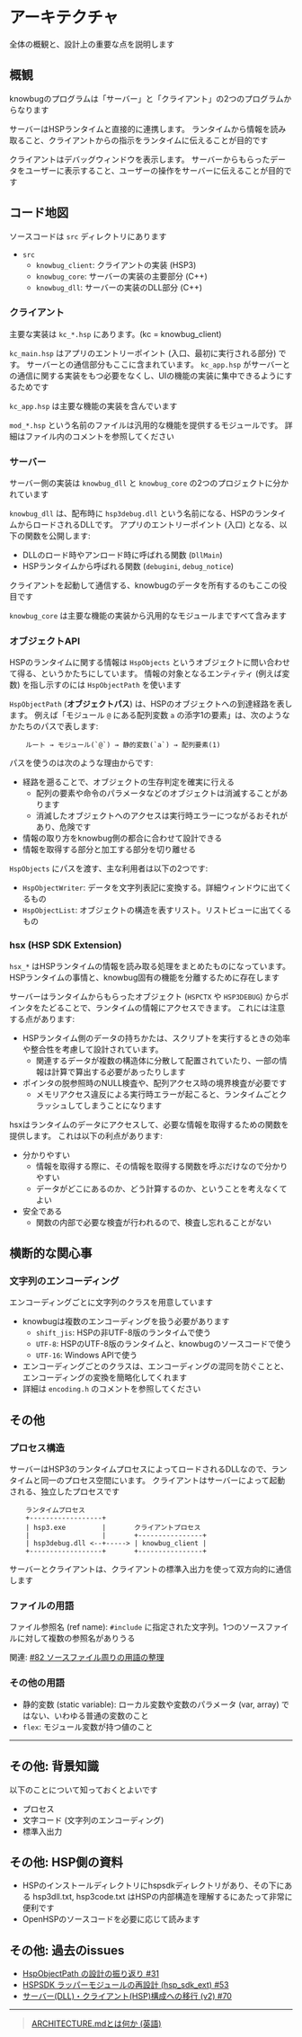# アーキテクチャ

全体の概観と、設計上の重要な点を説明します

## 概観

knowbugのプログラムは「サーバー」と「クライアント」の2つのプログラムからなります

サーバーはHSPランタイムと直接的に連携します。
ランタイムから情報を読み取ること、クライアントからの指示をランタイムに伝えることが目的です

クライアントはデバッグウィンドウを表示します。
サーバーからもらったデータをユーザーに表示すること、ユーザーの操作をサーバーに伝えることが目的です

## コード地図

ソースコードは `src` ディレクトリにあります

- `src`
    - `knowbug_client`: クライアントの実装 (HSP3)
    - `knowbug_core`: サーバーの実装の主要部分 (C++)
    - `knowbug_dll`: サーバーの実装のDLL部分 (C++)

### クライアント

主要な実装は `kc_*.hsp` にあります。(kc = knowbug_client)

`kc_main.hsp` はアプリのエントリーポイント (入口、最初に実行される部分) です。
サーバーとの通信部分もここに含まれています。
`kc_app.hsp` がサーバーとの通信に関する実装をもつ必要をなくし、UIの機能の実装に集中できるようにするためです

`kc_app.hsp` は主要な機能の実装を含んでいます

`mod_*.hsp` という名前のファイルは汎用的な機能を提供するモジュールです。
詳細はファイル内のコメントを参照してください

### サーバー

サーバー側の実装は `knowbug_dll` と `knowbug_core` の2つのプロジェクトに分かれています

`knowbug_dll` は、配布時に `hsp3debug.dll` という名前になる、HSPのランタイムからロードされるDLLです。
アプリのエントリーポイント (入口) となる、以下の関数を公開します:

- DLLのロード時やアンロード時に呼ばれる関数 (`DllMain`)
- HSPランタイムから呼ばれる関数 (`debugini`, `debug_notice`)

クライアントを起動して通信する、knowbugのデータを所有するのもここの役目です

`knowbug_core` は主要な機能の実装から汎用的なモジュールまですべて含みます

### オブジェクトAPI

HSPのランタイムに関する情報は `HspObjects` というオブジェクトに問い合わせて得る、というかたちにしています。
情報の対象となるエンティティ (例えば変数) を指し示すのには `HspObjectPath` を使います

`HspObjectPath` (**オブジェクトパス**) は、HSPのオブジェクトへの到達経路を表します。
例えば「モジュール `@` にある配列変数 `a` の添字1の要素」は、次のようなかたちのパスで表します:

```
    ルート → モジュール(`@`) → 静的変数(`a`) → 配列要素(1)
```

パスを使うのは次のような理由からです:

- 経路を遡ることで、オブジェクトの生存判定を確実に行える
    - 配列の要素や命令のパラメータなどのオブジェクトは消滅することがあります
    - 消滅したオブジェクトへのアクセスは実行時エラーにつながるおそれがあり、危険です
- 情報の取り方をknowbug側の都合に合わせて設計できる
- 情報を取得する部分と加工する部分を切り離せる

`HspObjects` にパスを渡す、主な利用者は以下の2つです:

- `HspObjectWriter`: データを文字列表記に変換する。詳細ウィンドウに出てくるもの
- `HspObjectList`: オブジェクトの構造を表すリスト。リストビューに出てくるもの

### hsx (HSP SDK Extension)

`hsx_*` はHSPランタイムの情報を読み取る処理をまとめたものになっています。
HSPランタイムの事情と、knowbug固有の機能を分離するために存在します

サーバーはランタイムからもらったオブジェクト (`HSPCTX` や `HSP3DEBUG`) からポインタをたどることで、ランタイムの情報にアクセスできます。
これには注意する点があります:

- HSPランタイム側のデータの持ちかたは、スクリプトを実行するときの効率や整合性を考慮して設計されています。
    - 関連するデータが複数の構造体に分散して配置されていたり、一部の情報は計算で算出する必要があったりします
- ポインタの脱参照時のNULL検査や、配列アクセス時の境界検査が必要です
    - メモリアクセス違反による実行時エラーが起こると、ランタイムごとクラッシュしてしまうことになります

hsxはランタイムのデータにアクセスして、必要な情報を取得するための関数を提供します。
これは以下の利点があります:

- 分かりやすい
    - 情報を取得する際に、その情報を取得する関数を呼ぶだけなので分かりやすい
    - データがどこにあるのか、どう計算するのか、ということを考えなくてよい
- 安全である
    - 関数の内部で必要な検査が行われるので、検査し忘れることがない

## 横断的な関心事

### 文字列のエンコーディング

エンコーディングごとに文字列のクラスを用意しています

- knowbugは複数のエンコーディングを扱う必要があります
    - `shift_jis`: HSPの非UTF-8版のランタイムで使う
    - `UTF-8`: HSPのUTF-8版のランタイムと、knowbugのソースコードで使う
    - `UTF-16`: Windows APIで使う
- エンコーディングごとのクラスは、エンコーディングの混同を防ぐことと、エンコーディングの変換を簡略化してくれます
- 詳細は `encoding.h` のコメントを参照してください

## その他

### プロセス構造

サーバーはHSP3のランタイムプロセスによってロードされるDLLなので、ランタイムと同一のプロセス空間にいます。
クライアントはサーバーによって起動される、独立したプロセスです

```
    ランタイムプロセス
    +------------------+
    | hsp3.exe         |       クライアントプロセス
    |                  |       +----------------+
    | hsp3debug.dll <--+-----> | knowbug_client |
    +------------------+       +----------------+
```

サーバーとクライアントは、クライアントの標準入出力を使って双方向的に通信します

### ファイルの用語

ファイル参照名 (ref name): `#include` に指定された文字列。1つのソースファイルに対して複数の参照名がありうる

関連: [#82 ソースファイル周りの用語の整理](https://github.com/vain0x/knowbug/issues/82)

### その他の用語

- 静的変数 (static variable): ローカル変数や変数のパラメータ (var, array) ではない、いわゆる普通の変数のこと
- `flex`: モジュール変数が持つ値のこと

----

## その他: 背景知識

以下のことについて知っておくとよいです

- プロセス
- 文字コード (文字列のエンコーディング)
- 標準入出力

## その他: HSP側の資料

- HSPのインストールディレクトリにhspsdkディレクトリがあり、その下にある hsp3dll.txt, hsp3code.txt はHSPの内部構造を理解するにあたって非常に便利です
- OpenHSPのソースコードを必要に応じて読みます

## その他: 過去のissues

- [HspObjectPath の設計の振り返り #31](https://github.com/vain0x/knowbug/issues/31)
- [HSPSDK ラッパーモジュールの再設計 (hsp_sdk_ext) #53](https://github.com/vain0x/knowbug/pull/53)
- [サーバー(DLL)・クライアント(HSP)構成への移行 (v2) #70](https://github.com/vain0x/knowbug/issues/70)

----

> [ARCHITECTURE.mdとは何か (英語)](https://matklad.github.io/2021/02/06/ARCHITECTURE.md.html)
